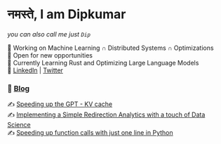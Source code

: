 # नमस्ते, I am Dipkumar

*you can also call me just `Dip`*


🤖 Working on Machine Learning  $∩$ Distributed Systems $∩$ Optimizations  
💚 Open for new opportunities  
🔭 Currently Learning Rust and Optimizing Large Language Models  
🤍 [LinkedIn](https://www.linkedin.com/in/dip-p-patel/) | [Twitter](https://twitter.com/immortal_333)  


### 📰 [Blog](https://immortal3.github.io/) 

✍ [Speeding up the GPT - KV cache](https://immortal3.github.io/becoming-the-unbeatable/posts/gpt-kvcache/)  
✍ [Implementing a Simple Redirection Analytics with a touch of Data Science](https://hackeregg.github.io/2020/06/03/Implementing-a-Simple-Redirection-Analytics.html)  
✍ [Speeding up function calls with just one line in Python](https://hackeregg.github.io/2020/06/03/Speeding-up-function-calls-with-just-one-line-in-Python.html)




